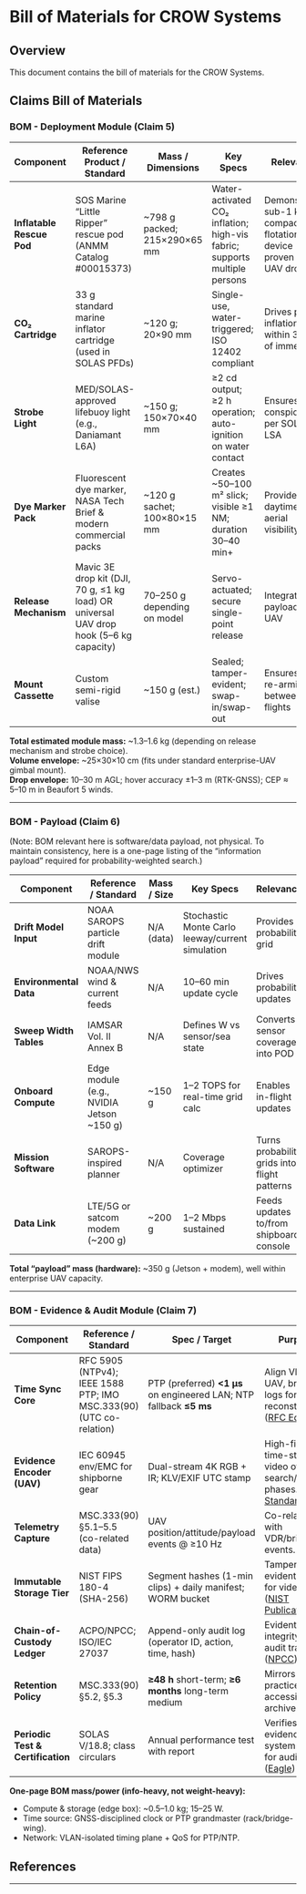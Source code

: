 # Bill of Materials for CROW Systems

## Overview

This document contains the bill of materials for the CROW Systems.

## Claims Bill of Materials

### BOM - Deployment Module (Claim 5)

| Component                 | Reference Product / Standard                                                           | Mass / Dimensions            | Key Specs                                                                 | Relevance                                                          |
| ------------------------- | -------------------------------------------------------------------------------------- | ---------------------------- | ------------------------------------------------------------------------- | ------------------------------------------------------------------ |
| **Inflatable Rescue Pod** | SOS Marine “Little Ripper” rescue pod (ANMM Catalog #00015373)                         | ~798 g packed; 215×290×65 mm | Water-activated CO₂ inflation; high-vis fabric; supports multiple persons | Demonstrates sub-1 kg compact flotation device proven in UAV drops |
| **CO₂ Cartridge**         | 33 g standard marine inflator cartridge (used in SOLAS PFDs)                           | ~120 g; 20×90 mm             | Single-use, water-triggered; ISO 12402 compliant                          | Drives pod inflation within 3–5 s of immersion                     |
| **Strobe Light**          | MED/SOLAS-approved lifebuoy light (e.g., Daniamant L6A)                                | ~150 g; 150×70×40 mm         | ≥2 cd output; ≥2 h operation; auto-ignition on water contact              | Ensures night conspicuity per SOLAS LSA                            |
| **Dye Marker Pack**       | Fluorescent dye marker, NASA Tech Brief & modern commercial packs                      | ~120 g sachet; 100×80×15 mm  | Creates ~50–100 m² slick; visible ≥1 NM; duration 30–40 min+              | Provides daytime aerial visibility                                 |
| **Release Mechanism**     | Mavic 3E drop kit (DJI, 70 g, ≤1 kg load) OR universal UAV drop hook (5–6 kg capacity) | 70–250 g depending on model  | Servo-actuated; secure single-point release                               | Integrates payload with UAV                                        |
| **Mount Cassette**        | Custom semi-rigid valise                                                               | ~150 g (est.)                | Sealed; tamper-evident; swap-in/swap-out                                  | Ensures fast re-arming between flights                             |

**Total estimated module mass:** ~1.3–1.6 kg (depending on release mechanism and strobe choice).  
**Volume envelope:** ~25×30×10 cm (fits under standard enterprise-UAV gimbal mount).  
**Drop envelope:** 10–30 m AGL; hover accuracy ±1–3 m (RTK-GNSS); CEP ≈ 5–10 m in Beaufort 5 winds.

---

### BOM - Payload (Claim 6)

(Note: BOM relevant here is software/data payload, not physical. To maintain consistency, here is a one-page listing of the “information payload” required for probability-weighted search.)

| Component              | Reference / Standard                     | Mass / Size | Key Specs                                        | Relevance                                    |
| ---------------------- | ---------------------------------------- | ----------- | ------------------------------------------------ | -------------------------------------------- |
| **Drift Model Input**  | NOAA SAROPS particle drift module        | N/A (data)  | Stochastic Monte Carlo leeway/current simulation | Provides probability grid                    |
| **Environmental Data** | NOAA/NWS wind & current feeds            | N/A         | 10–60 min update cycle                           | Drives probability updates                   |
| **Sweep Width Tables** | IAMSAR Vol. II Annex B                   | N/A         | Defines W vs sensor/sea state                    | Converts sensor coverage into POD            |
| **Onboard Compute**    | Edge module (e.g., NVIDIA Jetson ~150 g) | ~150 g      | 1–2 TOPS for real-time grid calc                 | Enables in-flight updates                    |
| **Mission Software**   | SAROPS-inspired planner                  | N/A         | Coverage optimizer                               | Turns probability grids into flight patterns |
| **Data Link**          | LTE/5G or satcom modem (~200 g)          | ~200 g      | 1–2 Mbps sustained                               | Feeds updates to/from shipboard console      |

**Total “payload” mass (hardware):** ~350 g (Jetson + modem), well within enterprise UAV capacity.

---

### BOM - Evidence & Audit Module (Claim 7)

| Component                         | Reference / Standard                                               | Spec / Target                                                       | Purpose                                                                           |
| --------------------------------- | ------------------------------------------------------------------ | ------------------------------------------------------------------- | --------------------------------------------------------------------------------- |
| **Time Sync Core**                | RFC 5905 (NTPv4); IEEE 1588 PTP; IMO MSC.333(90) (UTC co-relation) | PTP (preferred) **<1 µs** on engineered LAN; NTP fallback **≤5 ms** | Align VDR, UAV, bridge logs for reconstruction. ([RFC Editor][8])                 |
| **Evidence Encoder (UAV)**        | IEC 60945 env/EMC for shipborne gear                               | Dual-stream 4K RGB + IR; KLV/EXIF UTC stamp                         | High-fidelity, time-stamped video of search/rescue phases. ([Iteh Standards][10]) |
| **Telemetry Capture**             | MSC.333(90) §5.1–5.5 (co-related data)                             | UAV position/attitude/payload events @ ≥10 Hz                       | Co-relates with VDR/bridge events. ([IMO][1])                                     |
| **Immutable Storage Tier**        | NIST FIPS 180-4 (SHA-256)                                          | Segment hashes (1-min clips) + daily manifest; WORM bucket          | Tamper-evident chain for video/logs. ([NIST Publications][7])                     |
| **Chain-of-Custody Ledger**       | ACPO/NPCC; ISO/IEC 27037                                           | Append-only audit log (operator ID, action, time, hash)             | Evidential integrity & audit trail. ([NPCC][6])                                   |
| **Retention Policy**              | MSC.333(90) §5.2, §5.3                                             | **≥48 h** short-term; **≥6 months** long-term medium                | Mirrors VDR practice for accessibility + archive. ([IMO][1])                      |
| **Periodic Test & Certification** | SOLAS V/18.8; class circulars                                      | Annual performance test with report                                 | Verifies evidence system health for audits. ([Eagle][11])                         |

**One-page BOM mass/power (info-heavy, not weight-heavy):**

* Compute & storage (edge box): ~0.5–1.0 kg; 15–25 W.
* Time source: GNSS-disciplined clock or PTP grandmaster (rack/bridge-wing).
* Network: VLAN-isolated timing plane + QoS for PTP/NTP.

## References

[1]: https://www.imo.org/en/OurWork/Safety/Pages/VoyageDataRecorders.aspx "IMO MSC.333(90) - Voyage Data Recorders"
[6]: https://www.npcc.police.uk/Publication/National%20Policing%20Guidelines/ACPO%20Guidelines%20on%20Digital%20Evidence.pdf "NPCC Digital Evidence Guidelines"
[7]: https://csrc.nist.gov/publications/detail/fips/180/4/final "NIST FIPS 180-4 - Secure Hash Standard"
[8]: https://datatracker.ietf.org/doc/html/rfc5905 "RFC 5905 - Network Time Protocol Version 4"
[10]: https://www.iteh.ai/catalog/standard/iec/60945/ed-4-0/iec-60945-ed-4-0-2021-08 "IEC 60945 - Maritime navigation and radiocommunication equipment and systems"
[11]: https://www.eagle.org/en/rules-and-resources/rules-and-guides.html "Eagle Classification Society Rules"

---
